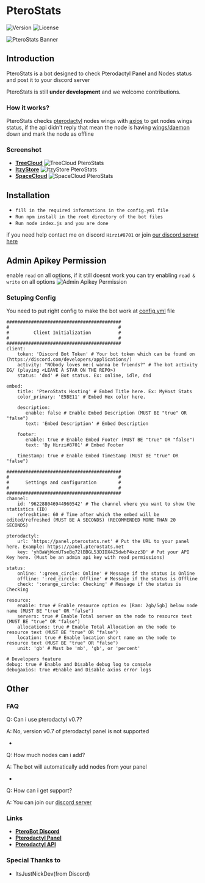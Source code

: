 # PteroStats

![Version](https://img.shields.io/github/package-json/v/HirziDevs/PteroStats?style=flat-square)
![License](https://img.shields.io/github/license/HirziDevs/PteroStats?style=flat-square)

![PteroStats Banner](https://media.discordapp.net/attachments/796259732683227157/861126504246411264/20210704_130856.jpg)

## Introduction

PteroStats is a bot designed to check Pterodactyl Panel and Nodes status and post it to your discord server

PteroStats is still **under development** and we welcome contributions. 

### How it works?

PteroStats checks [pterodactyl](https://pterodactyl.io) nodes wings with [axios](https://www.npmjs.com/package/axios) to get nodes wings status, if the api didn't reply that mean the node is having [wings/daemon](https://pterodactyl.io/wings/1.0/installing.html) down and mark the node as offline

### Screenshot

- [**TreeCloud**](https://discord.gg/TCBhPan6SY)
![TreeCloud PteroStats](https://media.discordapp.net/attachments/819757140155564062/880346867949518848/Screenshot_2021-08-26-14-03-15-50_572064f74bd5f9fa804b05334aa4f912.jpg)
- [**ItzyStore**](https://discord.gg/PS4Mf6DBzt)
![ItzyStore PteroStats](https://media.discordapp.net/attachments/796259732683227157/863359897210060820/IMG_20210710_164939.jpg)
- [**SpaceCloud**](https://discord.gg/28z8CYmPEY)
![SpaceCloud PteroStats](https://media.discordapp.net/attachments/586738538448420881/866624597171372032/IMG_20210719_171633.jpg)

## Installation

- `fill in the required informations in the config.yml file`
- `Run npm install in the root directory of the bot files`
- `Run node index.js and you are done`

if you need help contact me on discord `Hirzi#8701` or join [our discord server here](https://discord.gg/zv6maQRah3)

## Admin Apikey Permission

enable `read` on all options, if it still doesnt work you can try enabling `read & write` on all options
![Admin Apikey Permission](https://media.discordapp.net/attachments/819757140155564062/876320084992331816/Screenshot_2021-08-15-11-20-05-56.jpg)

### Setuping Config

You need to put right config to make the bot work at [config.yml](https://github.com/HirziDevs/PteroStats/blob/main/config.yml) file
```
##########################################
#                                        #
#         Client Initialization          #
#                                        #
##########################################
client:
    token: 'Discord Bot Token' # Your bot token which can be found on (https://discord.com/developers/applications/)
    activity: "NObody loves me:( wanna be friends?" # The bot activity EG/ (playing <LEAVE A STAR ON THE REPO>)
    status: 'dnd' # Bot status. Ex: online, idle, dnd

embed:
    title: 'PteroStats Hosting' # Embed Title here. Ex: MyHost Stats
    color_primary: 'E5BE11' # Embed Hex color here.
 
    description: 
       enable: false # Enable Embed Description (MUST BE "true" OR "false")
       text: 'Embed Description' # Embed Description
 
    footer: 
       enable: true # Enable Embed Footer (MUST BE "true" OR "false")
       text: 'By Hirzi#8701' # Embed Footer
 
    timestamp: true # Enable Embed TimeStamp (MUST BE "true" OR "false")

##########################################
#                                        #
#      Settings and configuration        #
#                                        #
##########################################
channel:
    id: '962288046944960542' # The channel where you want to show the statistics (ID)
    refreshtime: 60 # Time after which the embed will be edited/refreshed (MUST BE A SECONDS) (RECOMMENDED MORE THAN 20 SECONDS)

pterodactyl:
    url: 'https://panel.pterostats.net' # Put the URL to your panel here. Example: https://panel.pterostats.net
    key: 'yhBaWjWcmUTseBq72lBBGL53DIDX4Z5dwbP4xzz3D' # Put your API Key here. (Must be an admin api key with read permissions)

status:
    online: ':green_circle: Online' # Message if the status is Online
    offline: ':red_circle: Offline' # Message if the status is Offline
    check: ':orange_circle: Checking' # Message if the status is Checking

resource:
    enable: true # Enable resource option ex [Ram: 2gb/5gb] below node name (MUST BE "true" OR "false")
    servers: true # Enable Total server on the node to resource text (MUST BE "true" OR "false")
    allocations: true # Enable Total Allocation on the node to resource text (MUST BE "true" OR "false")
    location: true # Enable location short name on the node to resource text (MUST BE "true" OR "false")
    unit: 'gb' # Must be 'mb', 'gb', or 'percent'

# Developers feature
debug: true # Enable and Disable debug log to console
debugaxios: true #Enable and Disable axios error logs
```

## Other
### FAQ

Q: Can i use pterodactyl v0.7?

A: No, version v0.7 of pterodactyl panel is not supported

-

Q: How much nodes can i add?

A: The bot will automatically add nodes from your panel

-

Q: How can i get support?

A: You can join our [discord server](https://discord.gg/zv6maQRah3)

### Links

* __[PteroBot Discord](https://discord.gg/zv6maQRah3)__
* __[Pterodactyl Panel](https://pterodactyl.io)__
* __[Pterodactyl API](https://dashflo.net/docs/api/pterodactyl/v1)__

### Special Thanks to

- ItsJustNickDev(from Discord)
